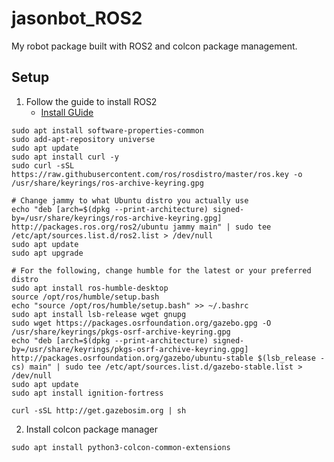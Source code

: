 # jasonbot_ROS2
My robot package built with ROS2 and colcon package management.

## Setup
1. Follow the guide to install ROS2 
    * [Install GUide](https://video.udacity-data.com/topher/2023/October/6538afad_udacity_ros2_gazebo_tutorial.docx/udacity_ros2_gazebo_tutorial.docx.pdf)
```
sudo apt install software-properties-common
sudo add-apt-repository universe
sudo apt update
sudo apt install curl -y
sudo curl -sSL https://raw.githubusercontent.com/ros/rosdistro/master/ros.key -o /usr/share/keyrings/ros-archive-keyring.gpg

# Change jammy to what Ubuntu distro you actually use 
echo "deb [arch=$(dpkg --print-architecture) signed-by=/usr/share/keyrings/ros-archive-keyring.gpg] http://packages.ros.org/ros2/ubuntu jammy main" | sudo tee /etc/apt/sources.list.d/ros2.list > /dev/null
sudo apt update
sudo apt upgrade

# For the following, change humble for the latest or your preferred distro
sudo apt install ros-humble-desktop
source /opt/ros/humble/setup.bash
echo "source /opt/ros/humble/setup.bash" >> ~/.bashrc
sudo apt install lsb-release wget gnupg
sudo wget https://packages.osrfoundation.org/gazebo.gpg -O /usr/share/keyrings/pkgs-osrf-archive-keyring.gpg
echo "deb [arch=$(dpkg --print-architecture) signed-by=/usr/share/keyrings/pkgs-osrf-archive-keyring.gpg] http://packages.osrfoundation.org/gazebo/ubuntu-stable $(lsb_release -cs) main" | sudo tee /etc/apt/sources.list.d/gazebo-stable.list > /dev/null
sudo apt update
sudo apt install ignition-fortress

curl -sSL http://get.gazebosim.org | sh

```
2. Install colcon package manager
```
sudo apt install python3-colcon-common-extensions
```
##

